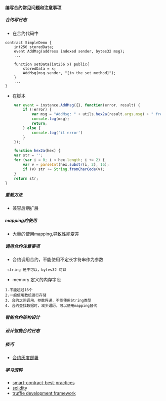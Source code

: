 #### 编写合约常见问题和注意事项

##### 合约写日志

- 在合约代码中
```solidity
contract SimpleDemo {
    int256 storedData;
    event AddMsg(address indexed sender, bytes32 msg);
    ...

    function setData(int256 x) public{
        storedData = x;
        AddMsg(msg.sender, "[in the set method]");
    }
    ...
}

```

- 在脚本

```javascript
    var event = instance.AddMsg({}, function(error, result) {
        if (!error) {
            var msg = "AddMsg: " + utils.hex2a(result.args.msg) + " from "
            console.log(msg);
            return;
        } else {
            console.log('it error')
        }
    });

    function hex2a(hex) {
    var str = '';
    for (var i = 0; i < hex.length; i += 2) {
        var v = parseInt(hex.substr(i, 2), 16);
        if (v) str += String.fromCharCode(v);
    }
    return str;
}
```
##### 重载方法
- 兼容后期扩展
##### mapping的使用
- 大量的使用mapping,导致性能变差
##### 调用合约注意事项

- 合约调用合约，不能使用不定长字符串作为参数
```
 string 是不可以，bytes32 可以
```

- memory 定义的内存字段
```
1.不能超过16个
2.一般使用数组进行存储
3. 合约之间调用，参数传递，不能使用String类型
4. 合约查找数据时，减少遍历，可以使用mapping替代
```
##### 智能合约架构设计

##### 设计智能合约日志

##### 技巧
- [合约灰度部署](https://gist.github.com/cristicmf/b48e309763e39a5a531cc7513c56f164)

##### 学习资料
- [smart-contract-best-practices](https://github.com/ConsenSys/smart-contract-best-practices)
- [solidity](http://solidity.readthedocs.io/en/latest/security-considerations.html)
- [truffle development framework](https://github.com/trufflesuite/truffle)

